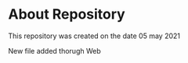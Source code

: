 # About Repository

This repository was created on the date 05 may 2021

New file added thorugh Web
